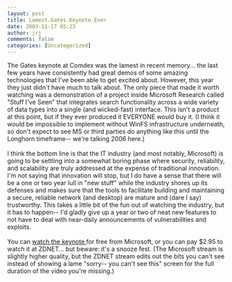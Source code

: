 ```yaml
---
layout: post
title: Lamest.Gates.Keynote.Ever
date: 2003-11-17 05:23
author: jrj
comments: false
categories: [Uncategorized]
---
```

The Gates keynote at Comdex was the lamest in recent memory... the last few years have consistently had great demos of some amazing technologies that I've been able to get excited about. However, this year they just didn't have much to talk about. The only piece that made it worth watching was a demonstration of a project inside Microsoft Research called "Stuff I've Seen" that integrates search functionality across a wide variety of data types into a single (and wicked-fast) interface. This isn't a product at this point, but if they ever produced it EVERYONE would buy it. (I think it would be impossible to implement without WinFS infrastructure underneath, so don't expect to see MS or third parties do anything like this until the Longhorn timeframe-- we're talking 2006 here.)
<br />
<br />I think the bottom line is that the IT industry (and most notably, Microsoft) is going to be settling into a somewhat boring phase where security, reliability, and scalability are truly addressed at the expense of traditional innovation. I'm not saying that innovation will stop, but I do have a sense that there will be a one or two year lull in "new stuff" while the industry shores up its defenses and makes sure that the tools to facilitate building and maintaining a secure, reliable network (and desktop) are mature and (dare I say) trustworthy. This takes a little bit of the fun out of watching the industry, but it has to happen-- I'd gladly give up a year or two of neat new features to not have to deal with near-daily announcements of vulnerabilities and exploits.
<br />
<br />You can <a href="http://www.comdex.com/lasvegas2003/keynote_speak/">watch the keynote </a>for free from Microsoft, or you can pay $2.95 to watch it at ZDNET... but beware: it's a snooze fest.  (The Microsoft stream is slightly higher quality, but the ZDNET stream edits out the bits you can't see instead of showing a lame "sorry-- you can't see this" screen for the full duration of the video you're missing.)
